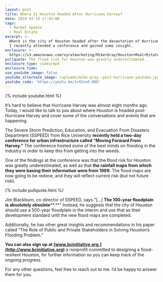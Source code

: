 ```yaml
---
layout: post
title: Where Is Houston Headed After Hurricane Harvey?
date: 2018-03-19 17:43:00
tags:
  - Market Update
  - Real Estate
excerpt: >-
  Where is the city of Houston headed after the devastation of Hurricane Harvey?
  I recently attended a conference and gained some insight.
enclosure: >-
  https://s3.amazonaws.com/vyralmarketing/Mike+Gray/Houston+Real+Estate+Agent-+Whats+Next+for+Post-Hurricane+Houston%253F.mp4
pullquote: The flood risk for Houston was greatly underestimated.
enclosure_type: video/mp4
enclosure_time:
use_youtube_image: false
youtube_alternate_image: /uploads/mike-gray--post-hurricane-youtube.jpg
youtube_code: 'https://youtu.be/1rGSco5-DKE'
---
```


{% include youtube.html %}

It’s hard to believe that Hurricane Harvey was almost eight months ago. Today, I would like to talk to you about where Houston is headed post-Hurricane Harvey and cover some of the conversations and events that are happening.

The Severe Storm Prediction, Education, and Evacuation From Disasters Department (SSPEED) from Rice University **recently held a two-day conference for urban infrastructure called “Moving Forward From Harvey.”** The conference hosted some of the best minds on flooding in the industry in order to keep this from getting into the weeds.

One of the findings at the conference was that the flood risk for Houston was greatly underestimated, as well as that **the rainfall maps from which they were basing their information were from 1969.** The flood maps are now going to be redone, and they will reflect current risk (but not future risk).

{% include pullquote.html %}

Jim Blackburn, co-director of SSPEED, says “[…] **The 100-year floodplain is absolutely obsolete****.**” Instead, he suggests that the city of Houston should use a 500-year floodplain in the interim and use that as their development standard until the new flood maps are completed.

Additionally, he has other great insights and recommendations in his paper called “The Role of Public and Private Stakeholders in Solving Houston’s Flooding Problem.”

**You can also sign up at** **[www.bcinitiative.org,](http://www.bcinitiative.org)** a nonprofit committed to designing a flood-resilient Houston, for further information so you can keep track of the ongoing progress.

For any other questions, feel free to reach out to me. I’d be happy to answer them for you.